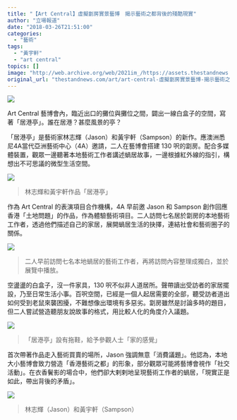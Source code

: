 ```yaml
---
title: "【Art Central】虛擬劏房實景藝博　揭示藝術之都背後的殘酷現實"
author: "立場報道"
date: "2018-03-26T21:51:00"
categories:
  - "藝術"
tags:
  - "黃宇軒"
  - "art central"
topics: []
image: "http://web.archive.org/web/2021im_/https://assets.thestandnews.com/media/photos/VR-14_a0PCW.png"
original_url: "thestandnews.com/art/art-central-虛擬劏房實景藝博-揭示藝術之都背後的殘酷現實"
---
```

![](http://web.archive.org/web/2021im_/https://assets.thestandnews.com/media/photos/VR-14_a0PCW.png)

Art Central 藝博會內，臨近出口的攤位與攤位之間，闢出一線白盒子的空間，寫著「居港亭」。誰在居港？甚麼風景的亭？

「居港亭」是藝術家林志輝（Jason）和黃宇軒（Sampson）的新作。應澳洲悉尼4A當代亞洲藝術中心（4A）邀請，二人在藝博會搭建 130 呎的劏房。配合多媒體裝置，觀眾一邊聽著本地藝術工作者講述蝸居故事，一邊根據紅外線的指引，構想出不可思議的微型生活空間。

![](http://web.archive.org/web/2021im_/https://assets.thestandnews.com/media/photos/29354455_10155679942616656_6096207793997850776_o_BMwc3.png)
> 林志輝和黃宇軒作品「居港亭」

作為 Art Central 的表演項目合作機構，4A 早前邀 Jason 和 Sampson 創作回應香港「土地問題」的作品，作為體驗藝術項目。二人訪問七名居於劏房的本地藝術工作者，透過他們描述自己的家居，展開蝸居生活的抉擇，連結社會和藝術圈子的關係。

![](http://web.archive.org/web/2021im_/https://assets.thestandnews.com/media/photos/DSC00112_gHX2R_zNZls.png)
> 二人早前訪問七名本地蝸居的藝術工作者，再將訪問內容整理成獨白，並於展覽中播放。

空盪盪的白盒子，沒一件家具，130 呎不似非人道居所。聲帶讀出受訪者的家居擺設，乃至日常生活小事。百呎空間，已經是一個人起居需要的全部，聽受訪者道出如何受到老鼠來襲困擾，不難想像出環境有多惡劣。劏房雖然是討論多時的題目，但二人嘗試營造聽朋友說故事的格式，用比較人化的角度介入議題。

![](http://web.archive.org/web/2021im_/https://assets.thestandnews.com/media/photos/29542447_10155679954146656_323296242362081825_n_CQ4Kl_ANTez.png)
> 「居港亭」設有拖鞋，給予參觀人士「家的感覺」

首次帶著作品走入藝術買賣的場所，Jason 強調無意「消費議題」。他認為，本地大小藝博會致力營造「香港藝術之都」的形象，部分觀眾可能將藝博會視作「社交活動」。在衣香鬢影的場合中，他們卻大剌剌地呈現藝術工作者的蝸居，「現實正是如此，帶出背後的矛盾」。

![](http://web.archive.org/web/2021im_/https://assets.thestandnews.com/media/photos/26231869_10155679942416656_516135825772600205_o_lsVdq.png)
> 林志輝（Jason）和黃宇軒（Sampson）